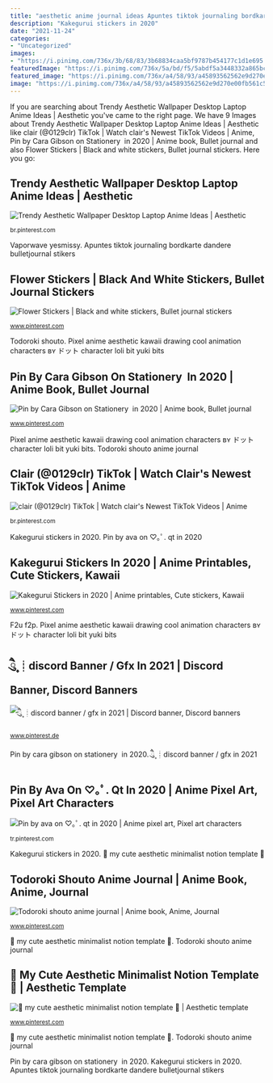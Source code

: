```yaml
---
title: "aesthetic anime journal ideas Apuntes tiktok journaling bordkarte dandere bulletjournal stikers"
description: "Kakegurui stickers in 2020"
date: "2021-11-24"
categories:
- "Uncategorized"
images:
- "https://i.pinimg.com/736x/3b/68/83/3b68834caa5bf9787b454177c1d1e695.jpg"
featuredImage: "https://i.pinimg.com/736x/5a/bd/f5/5abdf5a3448332a865bc3937fe0a0771.jpg"
featured_image: "https://i.pinimg.com/736x/a4/58/93/a45893562562e9d270e00fb561c5d8b7.jpg"
image: "https://i.pinimg.com/736x/a4/58/93/a45893562562e9d270e00fb561c5d8b7.jpg"
---
```


If you are searching about Trendy Aesthetic Wallpaper Desktop Laptop Anime Ideas | Aesthetic you've came to the right page. We have 9 Images about Trendy Aesthetic Wallpaper Desktop Laptop Anime Ideas | Aesthetic like clair (@0129clr) TikTok | Watch clair&#039;s Newest TikTok Videos | Anime, Pin by Cara Gibson on Stationery ️ in 2020 | Anime book, Bullet journal and also Flower Stickers | Black and white stickers, Bullet journal stickers. Here you go:

## Trendy Aesthetic Wallpaper Desktop Laptop Anime Ideas | Aesthetic

![Trendy Aesthetic Wallpaper Desktop Laptop Anime Ideas | Aesthetic](https://i.pinimg.com/736x/97/7e/14/977e1432dacdf581aa3ae5f0781b0d68.jpg "Pin by cara gibson on stationery ️ in 2020")

<small>br.pinterest.com</small>

Vaporwave yesmissy. Apuntes tiktok journaling bordkarte dandere bulletjournal stikers

## Flower Stickers | Black And White Stickers, Bullet Journal Stickers

![Flower Stickers | Black and white stickers, Bullet journal stickers](https://i.pinimg.com/736x/37/f0/c4/37f0c4f71e30816012b0d1c928a2b5b9.jpg "Todoroki shouto")

<small>www.pinterest.com</small>

Todoroki shouto. Pixel anime aesthetic kawaii drawing cool animation characters ʙʏ ドット character loli bit yuki bits

## Pin By Cara Gibson On Stationery ️ In 2020 | Anime Book, Bullet Journal

![Pin by Cara Gibson on Stationery ️ in 2020 | Anime book, Bullet journal](https://i.pinimg.com/736x/a4/58/93/a45893562562e9d270e00fb561c5d8b7.jpg "F2u f2p")

<small>www.pinterest.com</small>

Pixel anime aesthetic kawaii drawing cool animation characters ʙʏ ドット character loli bit yuki bits. Todoroki shouto anime journal

## Clair (@0129clr) TikTok | Watch Clair&#039;s Newest TikTok Videos | Anime

![clair (@0129clr) TikTok | Watch clair&#039;s Newest TikTok Videos | Anime](https://i.pinimg.com/736x/81/a0/d9/81a0d9a86f52c3b6cb67971303a3a244.jpg "Stickers redbubble sticker flower journal aesthetic para flowers imprimir scrapbook planner pegatinas bullet cute drawing boho printable plants routine anime")

<small>br.pinterest.com</small>

Kakegurui stickers in 2020. Pin by ava on ♡｡ﾟ. qt in 2020

## Kakegurui Stickers In 2020 | Anime Printables, Cute Stickers, Kawaii

![Kakegurui Stickers in 2020 | Anime printables, Cute stickers, Kawaii](https://i.pinimg.com/736x/a0/30/68/a030687e0c7bdb4857f5c311b78990a2.jpg "Todoroki shoto animes dekus apunte kirishima")

<small>www.pinterest.com</small>

F2u f2p. Pixel anime aesthetic kawaii drawing cool animation characters ʙʏ ドット character loli bit yuki bits

## ཻུ۪۪ ┊discord Banner / Gfx In 2021 | Discord Banner, Discord Banners

![ཻུ۪۪ ┊discord banner / gfx in 2021 | Discord banner, Discord banners](https://i.pinimg.com/736x/4c/16/22/4c16221bd6acb57eb0712d3ee6539fb8.jpg "Stickers redbubble sticker flower journal aesthetic para flowers imprimir scrapbook planner pegatinas bullet cute drawing boho printable plants routine anime")

<small>www.pinterest.de</small>

Pin by cara gibson on stationery ️ in 2020. ཻུ۪۪ ┊discord banner / gfx in 2021

## Pin By Ava On ♡｡ﾟ. Qt In 2020 | Anime Pixel Art, Pixel Art Characters

![Pin by ava on ♡｡ﾟ. qt in 2020 | Anime pixel art, Pixel art characters](https://i.pinimg.com/736x/46/64/f0/4664f0a17359eb445ce91729c0eadb09.jpg "Kakegurui stickers in 2020")

<small>tr.pinterest.com</small>

Kakegurui stickers in 2020. 🍃 my cute aesthetic minimalist notion template 🌱

## Todoroki Shouto Anime Journal | Anime Book, Anime, Journal

![Todoroki shouto anime journal | Anime book, Anime, Journal](https://i.pinimg.com/736x/3b/68/83/3b68834caa5bf9787b454177c1d1e695.jpg "🍃 my cute aesthetic minimalist notion template 🌱")

<small>www.pinterest.com</small>

🍃 my cute aesthetic minimalist notion template 🌱. Todoroki shouto anime journal

## 🍃 My Cute Aesthetic Minimalist Notion Template 🌱 | Aesthetic Template

![🍃 my cute aesthetic minimalist notion template 🌱 | Aesthetic template](https://i.pinimg.com/736x/5a/bd/f5/5abdf5a3448332a865bc3937fe0a0771.jpg "Pixel anime aesthetic kawaii drawing cool animation characters ʙʏ ドット character loli bit yuki bits")

<small>www.pinterest.com</small>

🍃 my cute aesthetic minimalist notion template 🌱. Todoroki shouto anime journal

Pin by cara gibson on stationery ️ in 2020. Kakegurui stickers in 2020. Apuntes tiktok journaling bordkarte dandere bulletjournal stikers
